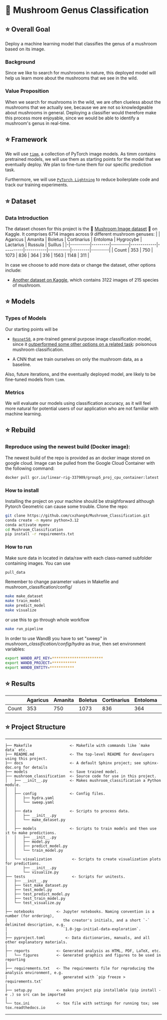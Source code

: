 # :mushroom: Mushroom Genus Classification

## :star: Overall Goal
Deploy a machine learning model that classifies the genus of a mushroom based on its image.

### Background

Since we like to search for mushrooms in nature, this deployed model will help us learn more about the mushrooms that we see in the wild.

### Value Proposition

When we search for mushrooms in the wild, we are often clueless about the mushrooms that we actually see, because we are not so knowledgeable about mushrooms in general. Deploying a classifier would therefore make this process more enjoyable, since we would be able to identify a mushroom's genus in real-time.

## :star: Framework
We will use [`timm`](https://huggingface.co/docs/timm/index), a collection of PyTorch image models. As timm contains pretrained models, we will use them as starting points for the model that we eventually deploy. We plan to fine-tune them for our specific prediction task.

Furthermore, we will use [`PyTorch Lightning`](https://github.com/Lightning-AI/pytorch-lightning) to reduce boilerplate code and track our training experiments.

## :star: Dataset
### Data Introduction
The dataset chosen for this project is the :mushroom: [Mushroom Image dataset](https://www.kaggle.com/datasets/maysee/mushrooms-classification-common-genuss-images) :mushroom: on Kaggle. It comprises 6714 images across 9 different mushroom genuses:
|  | Agaricus | Amanita | Boletus | Cortinarius | Entoloma | Hygrocybe | Lactarius | Russula | Suillus |
|-|----------|---------|---------|-------------|----------|-----------|-----------|---------|---------|
| Count | 353 | 750 | 1073 | 836 | 364 | 316 | 1563 | 1148 | 311 |

In case we choose to add more data or change the dataset, other options include:
- [Another dataset on Kaggle](https://www.kaggle.com/datasets/daniilonishchenko/mushrooms-images-classification-215), which contains 3122 images of 215 species of mushroom.

## :star: Models

### Types of Models

Our starting points will be
- [`Resnet50`](https://huggingface.co/timm/resnet50.a1_in1k), a pre-trained general purpose image classification model, since it [outperformed some other options on a related task](https://arxiv.org/pdf/2210.10351): poisonous mushroom classification.

- A CNN that we train ourselves on only the mushroom data, as a baseline.

Also, future iterations, and the eventually deployed model, are likely to be fine-tuned models from `timm`.

### Metrics

We will evaluate our models using classification accuracy, as it will feel more natural for potential users of our application who are not familiar with machine learning.

## :star: Rebuild

### Reproduce using the newest build (Docker image):
The newest build of the repo is provided as an docker image stored on google cloud. Image can be pulled from the Google Cloud Container with the following command:
```bash
docker pull gcr.io/linear-rig-337909/group5_proj_cpu_container:latest
```
### How to install
Installing the project on your machine should be straighforward although Pytorch Geometric can cause some trouble. Clone the repo:
```bash
git clone https://github.com/cxzhang4/Mushroom_Classification.git
conda create -n myenv python=3.12
conda activate myenv
cd Mushroom_Classification
pip install -r requirements.txt
```
### How to run
Make sure data in located in data/raw with each class-named subfolder containing images.
You can use
```bash
pull_data
```
Remember to change parameter values in Makefile and mushroom_classification/config/
```bash
make make_dataset
make train_model
make predict_model
make visualize
```
or use this to go through whole workflow
```bash
make run_pipeline
```
In order to use WandB you have to set "sweep" in *mushroom_classification/config/hydra* as *true*, then set environment variables:
```bash
export WANDB_API_KEY=***********************
export WANDB_PROJECT=***********
export WANDB_ENTITY=***********
```
## :star: Results
|  | Agaricus | Amanita | Boletus | Cortinarius | Entoloma | Hygrocybe | Lactarius | Russula | Suillus |
|-|----------|---------|---------|-------------|----------|-----------|-----------|---------|---------|
| Count | 353 | 750 | 1073 | 836 | 364 | 316 | 1563 | 1148 | 311 |

## :star: Project Structure
------------

    ├── Makefile                 <- Makefile with commands like `make data` etc.
    ├── README.md                <- The top-level README for developers using this project.
    ├── docs                     <- A default Sphinx project; see sphinx-doc.org for details
    ├── models                   <- Save trained model.
    ├── mushroom_classification  <- Source code for use in this project.
    │   ├── __init__.py          <- Makes mushroom_classification a Python module.
    │   │
    │   ├── config               <- Config files.
    │   │   ├── hydra.yaml
    │   │   └── sweep.yaml
    │   │
    │   ├── data                 <- Scripts to process data.
    │   │   ├── __init__.py
    │   │   └── make_dataset.py
    │   │
    │   ├── models               <- Scripts to train models and then use it to make predictions.
    │   │   ├── __init__.py
    │   │   ├── model.py
    │   │   ├── predict_model.py
    │   │   └── train_model.py
    │   │
    │   └── visualization         <- Scripts to create visualization plots for predictions.
    │       ├── __init__.py
    │       └── visualize.py
    ├── tests                     <- Scripts for unitests.
    │   ├── __init__.py
    │   ├── test_make_dataset.py
    │   ├── test_model.py
    │   ├── test_predict_model.py
    │   ├── test_train_model.py
    │   └── test_visualize.py
    │
    ├── notebooks          <- Jupyter notebooks. Naming convention is a number (for ordering),
    │                         the creator's initials, and a short `-` delimited description, e.g.
    │                         `1.0-jqp-initial-data-exploration`.
    |
    ├── pyproject.toml         <- Data dictionaries, manuals, and all other explanatory materials.
    │
    ├── reports            <- Generated analysis as HTML, PDF, LaTeX, etc.
    │   └── figures        <- Generated graphics and figures to be used in reporting
    │
    ├── requirements.txt   <- The requirements file for reproducing the analysis environment, e.g.
    │                         generated with `pip freeze > requirements.txt`
    │
    ├── setup.py           <- makes project pip installable (pip install -e .) so src can be imported
    │
    └── tox.ini            <- tox file with settings for running tox; see tox.readthedocs.io


--------

